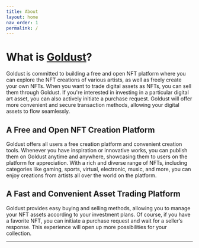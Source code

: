 ```yaml
---
title: About
layout: home
nav_order: 1
permalink: /
---
```


# What is [Goldust]?

Goldust is committed to building a free and open NFT platform where you can explore the NFT creations of various artists, as well as freely create your own NFTs. When you want to trade digital assets as NFTs, you can sell them through Goldust. If you're interested in investing in a particular digital art asset, you can also actively initiate a purchase request. Goldust will offer more convenient and secure transaction methods, allowing your digital assets to flow seamlessly.

## A Free and Open NFT Creation Platform

Goldust offers all users a free creation platform and convenient creation tools. Whenever you have inspiration or innovative works, you can publish them on Goldust anytime and anywhere, showcasing them to users on the platform for appreciation. With a rich and diverse range of NFTs, including categories like gaming, sports, virtual, electronic, music, and more, you can enjoy creations from artists all over the world on the platform.

## A Fast and Convenient Asset Trading Platform

Goldust provides easy buying and selling methods, allowing you to manage your NFT assets according to your investment plans. Of course, if you have a favorite NFT, you can initiate a purchase request and wait for a seller’s response. This experience will open up more possibilities for your collection.



----

[Goldust]: https://www.goldust.io
